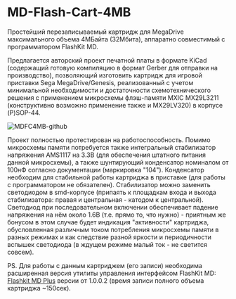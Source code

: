 # MD-Flash-Cart-4MB
Простейший перезаписываемый картридж для MegaDrive максимального объема 4МБайта (32Мбита), аппаратно совместимый с программатором FlashKit MD.

Предлагается авторский проект печатной платы в формате KiCad (содержащий готовую компиляцию в формат Gerber для отправки на производство), позволяющий изготовить картридж для игровой приставки Sega MegaDrive/Genesis, реализованный с учетом минимальной необходимости и достаточности схемотехнического решения с применением микросхемы флэш-памяти MXIC MX29L3211 (конструктивно возможно применение также и MX29LV320) в корпусе (P)SOP-44.

![MDFC4MB-github](https://user-images.githubusercontent.com/24475390/149984222-c1a1d27c-d783-4d6d-8eb3-69ddee26fa4a.jpg)

Проект полностью протестирован на работоспособность. Помимо микросхемы памяти потребуется также интегральный стабилизатор напряжения AMS1117 на 3.3В (для обеспечения штатного питания данной микросхемы), а также шунтирующий конденсатор номиналом от 100нФ согласно документации (маркировка "104"). Конденсатор необходим для стабильной работы картриджа в приставке (для работы с программатором не обязателен). Стабилизатор можно заменить светодиодом в smd-корпусе (припаять к площадкам входа и выхода стабилизатора: правая и центральная - катодом к центральной). Светодиод при последовательном включении обеспечивает падение напряжения на нём около 1.6В (т.е. прямо то, что нужно) - приятным же бонусом в этом случае будет индикация "активности" картриджа, обусловленная различным током потребления микросхемы памяти в разных режимах и как следствие разной яркости и периодичности вспышек светодиода (в ждущем режиме малый ток - не светится совсем).

PS. Для работы с данным картриджем (его записи) необходима расширенная версия утилиты управления интерфейсом FlashKit MD: [Flashkit MD Plus](https://github.com/MiGeRA/FlashKit-MD-Plus) версии от 1.0.0.2 (время записи полного объема картриджа ~150сек).
